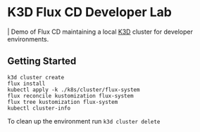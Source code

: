 # K3D Flux CD Developer Lab

| Demo of Flux CD maintaining a local [K3D](https://k3d.io/) cluster for developer environments.

## Getting Started

```shell
k3d cluster create
flux install
kubectl apply -k ./k8s/cluster/flux-system
flux reconcile kustomization flux-system
flux tree kustomization flux-system
kubectl cluster-info
```

To clean up the environment run ```k3d cluster delete```
